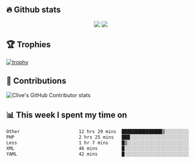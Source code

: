 ## &#128293; Github stats

<!-- GitHub Readme Streak Stats - https://github.com/DenverCoder1/github-readme-streak-stats -->
<p align="center">

<picture>
  <source 
    srcset="https://github-readme-stats.vercel.app/api?username=clivewalkden&count_private=true&show_icons=true&theme=darcula"
    media="(prefers-color-scheme: dark)"
  />
  <source
    srcset="https://github-readme-stats.vercel.app/api?username=clivewalkden&count_private=true&show_icons=true&theme=calm"
    media="(prefers-color-scheme: light), (prefers-color-scheme: no-preference)"
  />
  <img src="https://github-readme-stats.vercel.app/api?username=clivewalkden&count_private=true&show_icons=true&theme=darcula" />
</picture>

<a href="https://git.io/streak-stats" target="_blank">
  <img src="http://github-readme-streak-stats.herokuapp.com?user=clivewalkden&theme=darcula&date_format=j%20M%5B%20Y%5D" />
</a>

</p>

## &#127942; Trophies
[![trophy](https://github-profile-trophy.vercel.app/?username=clivewalkden&theme=onedark)](https://github.com/clivewalkden/github-profile-trophy)

## &#129309; Contributions
![Clive's GitHub Contributor stats](https://github-contributor-stats.vercel.app/api?username=clivewalkden)

## &#128202; This week I spent my time on
<!--START_SECTION:waka-->

```txt
Other                      12 hrs 29 mins  ███████████████▒░░░░░░░░░   61.66 %
PHP                        2 hrs 25 mins   ███░░░░░░░░░░░░░░░░░░░░░░   11.96 %
Less                       1 hr 7 mins     █▒░░░░░░░░░░░░░░░░░░░░░░░   05.56 %
XML                        46 mins         █░░░░░░░░░░░░░░░░░░░░░░░░   03.85 %
YAML                       42 mins         █░░░░░░░░░░░░░░░░░░░░░░░░   03.48 %
```

<!--END_SECTION:waka-->
